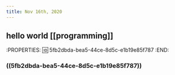 ```yaml
---
title: Nov 16th, 2020
---
```


## hello world [[programming]]
:PROPERTIES:
:id: 5fb2dbda-bea5-44ce-8d5c-e1b19e85f787
:END:
### ((5fb2dbda-bea5-44ce-8d5c-e1b19e85f787))
##

